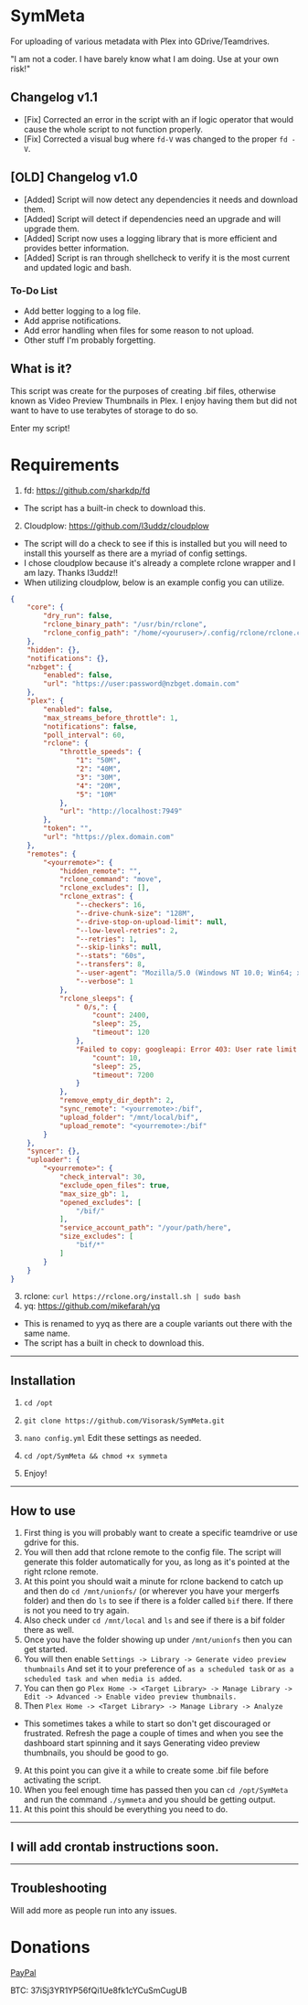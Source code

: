 # SymMeta

For uploading of various metadata with Plex into GDrive/Teamdrives.

"I am not a coder. I have barely know what I am doing. Use at your own risk!"

## Changelog v1.1
   - [Fix] Corrected an error in the script with an if logic operator that would cause the whole script to not function properly.
   - [Fix] Corrected a visual bug where `fd-V` was changed to the proper `fd -V`.

## [OLD] Changelog v1.0
   - [Added] Script will now detect any dependencies it needs and download them.
   - [Added] Script will detect if dependencies need an upgrade and will upgrade them.
   - [Added] Script now uses a logging library that is more efficient and provides better information.
   - [Added] Script is ran through shellcheck to verify it is the most current and updated logic and bash.

### To-Do List
   - Add better logging to a log file.
   - Add apprise notifications.
   - Add error handling when files for some reason to not upload.
   - Other stuff I'm probably forgetting.

## What is it?
This script was create for the purposes of creating .bif files, otherwise known as Video Preview Thumbnails in Plex. I enjoy having them but did not want to have to use terabytes of storage to do so.

Enter my script!

# Requirements
 1. fd: https://github.com/sharkdp/fd
   - The script has a built-in check to download this.
 2. Cloudplow: https://github.com/l3uddz/cloudplow
   - The script will do a check to see if this is installed but you will need to install this yourself as there are a myriad of config settings.
   - I chose cloudplow because it's already a complete rclone wrapper and I am lazy. Thanks l3uddz!!
   - When utilizing cloudplow, below is an example config you can utilize.

```json
{
    "core": {
        "dry_run": false,
        "rclone_binary_path": "/usr/bin/rclone",
        "rclone_config_path": "/home/<youruser>/.config/rclone/rclone.conf"
    },
    "hidden": {},
    "notifications": {},
    "nzbget": {
        "enabled": false,
        "url": "https://user:password@nzbget.domain.com"
    },
    "plex": {
        "enabled": false,
        "max_streams_before_throttle": 1,
        "notifications": false,
        "poll_interval": 60,
        "rclone": {
            "throttle_speeds": {
                "1": "50M",
                "2": "40M",
                "3": "30M",
                "4": "20M",
                "5": "10M"
            },
            "url": "http://localhost:7949"
        },
        "token": "",
        "url": "https://plex.domain.com"
    },
    "remotes": {
        "<yourremote>": {
            "hidden_remote": "",
            "rclone_command": "move",
            "rclone_excludes": [],
            "rclone_extras": {
                "--checkers": 16,
                "--drive-chunk-size": "128M",
                "--drive-stop-on-upload-limit": null,
                "--low-level-retries": 2,
                "--retries": 1,
                "--skip-links": null,
                "--stats": "60s",
                "--transfers": 8,
                "--user-agent": "Mozilla/5.0 (Windows NT 10.0; Win64; x64) AppleWebKit/537.36 (KHTML, like Gecko) Chrome/74.0.3729.131 Safari/537.36",
                "--verbose": 1
            },
            "rclone_sleeps": {
                " 0/s,": {
                    "count": 2400,
                    "sleep": 25,
                    "timeout": 120
                },
                "Failed to copy: googleapi: Error 403: User rate limit exceeded": {
                    "count": 10,
                    "sleep": 25,
                    "timeout": 7200
                }
            },
            "remove_empty_dir_depth": 2,
            "sync_remote": "<yourremote>:/bif",
            "upload_folder": "/mnt/local/bif",
            "upload_remote": "<yourremote>:/bif"
        }
    },
    "syncer": {},
    "uploader": {
        "<yourremote>": {
            "check_interval": 30,
            "exclude_open_files": true,
            "max_size_gb": 1,
            "opened_excludes": [
                "/bif/"
            ],
            "service_account_path": "/your/path/here",
            "size_excludes": [
                "bif/*"
            ]
        }
    }
}
```

 3. rclone: ```curl https://rclone.org/install.sh | sudo bash```
 4. yq: https://github.com/mikefarah/yq 
   - This is renamed to yyq as there are a couple variants out there with the same name.
   - The script has a built in check to download this.
   

---

## Installation
1. `cd /opt`

2. `git clone https://github.com/Visorask/SymMeta.git`

3. `nano config.yml` Edit these settings as needed. 

4. `cd /opt/SymMeta && chmod +x symmeta`

5. Enjoy!

---

## How to use

1. First thing is you will probably want to create a specific teamdrive or use gdrive for this.
2. You will then add that rclone remote to the config file. The script will generate this folder automatically for you, as long as it's pointed at the right rclone remote.
3. At this point you should wait a minute for rclone backend to catch up and then do `cd /mnt/unionfs/` (or wherever you have your mergerfs folder) and then do `ls` to see if there is a folder called `bif` there. If there is not you need to try again.
4. Also check under `cd /mnt/local` and `ls` and see if there is a bif folder there as well.
5. Once you have the folder showing up under `/mnt/unionfs` then you can get started.
6. You will then enable `Settings -> Library -> Generate video preview thumbnails` And set it to your preference of `as a scheduled task` or `as a scheduled task and when media is added`.
7. You can then go `Plex Home -> <Target Library> -> Manage Library -> Edit -> Advanced -> Enable video preview thumbnails.`
8. Then `Plex Home -> <Target Library> -> Manage Library -> Analyze` 
  - This sometimes takes a while to start so don't get discouraged or frustrated. Refresh the page a couple of times and when you see the dashboard start spinning and it says Generating video preview thumbnails, you should be good to go.
9. At this point you can give it a while to create some .bif file before activating the script.
10. When you feel enough time has passed then you can `cd /opt/SymMeta` and run the command `./symmeta` and you should be getting output. 
11. At this point this should be everything you need to do. 

---

## I will add crontab instructions soon.


---


## Troubleshooting
Will add more as people run into any issues.

# Donations

[PayPal](https://paypal.me/RRussell603)

BTC: 37iSj3YR1YP56fQi1Ue8fk1cYCuSmCugUB